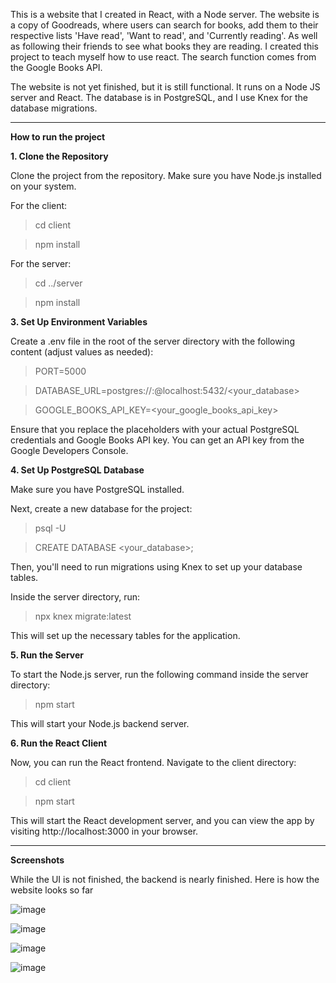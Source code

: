 This is a website that I created in React, with a Node server. The website is a copy of Goodreads, where users can search for books, add them to their respective lists 'Have read', 'Want to read', and 'Currently reading'. As well as following their friends to see what books they are reading. I created this project to teach myself how to use react. The search function comes from the Google Books API.

The website is not yet finished, but it is still functional. It runs on a Node JS server and React. The database is in PostgreSQL, and I use Knex for the database migrations.

---------
**How to run the project**

**1. Clone the Repository**

Clone the project from the repository.
Make sure you have Node.js installed on your system.

For the client:

>cd client

>npm install

For the server:

>cd ../server

>npm install

**3. Set Up Environment Variables**

Create a .env file in the root of the server directory with the following content (adjust values as needed):

>PORT=5000

>DATABASE_URL=postgres://<yourusername>:<yourpassword>@localhost:5432/<your_database>

>GOOGLE_BOOKS_API_KEY=<your_google_books_api_key>

Ensure that you replace the placeholders with your actual PostgreSQL credentials and Google Books API key. You can get an API key from the Google Developers Console.

**4. Set Up PostgreSQL Database**

Make sure you have PostgreSQL installed.

Next, create a new database for the project:

>psql -U <username>

>CREATE DATABASE <your_database>;
>
Then, you'll need to run migrations using Knex to set up your database tables.

Inside the server directory, run:

>npx knex migrate:latest

This will set up the necessary tables for the application.

**5. Run the Server**

To start the Node.js server, run the following command inside the server directory:

>npm start

This will start your Node.js backend server.

**6. Run the React Client**

Now, you can run the React frontend. Navigate to the client directory:

>cd client

>npm start

This will start the React development server, and you can view the app by visiting http://localhost:3000 in your browser.

------------------------

**Screenshots**

While the UI is not finished, the backend is nearly finished. Here is how the website looks so far

![image](https://github.com/user-attachments/assets/487daac6-c579-4c1c-b815-7058ab5df1a0)

![image](https://github.com/user-attachments/assets/35850d50-d890-4c26-a446-903241c1a6d0)

![image](https://github.com/user-attachments/assets/e7f6eb97-9bbf-489b-add7-827433269da1)

![image](https://github.com/user-attachments/assets/91c66095-09d3-42de-94f8-8a96fc7cd1dc)



